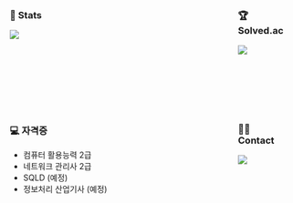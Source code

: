 <div style="position: relative; width: 500px; height: 500px;">
  <!-- 11시 방향 -->
  <div style="position: absolute; top: 30%; left: 10%;">
    <h3>🏅 Stats</h3>
    <img src="https://github-readme-stats.vercel.app/api?username=Leeguewon&bg_color=180,000000,&title_color=000000&text_color=000000" />
  </div>

  <!-- 7시 방향 -->
  <div style="position: absolute; top: 70%; left: 10%;">
    <h3>💻 자격증</h3>
    <ul>
      <li>컴퓨터 활용능력 2급</li>
      <li>네트워크 관리사 2급</li>
      <li>SQLD (예정)</li>
      <li>정보처리 산업기사 (예정)</li>
    </ul>
  </div>

  <!-- 5시 방향 -->
  <div style="position: absolute; top: 70%; left: 90%;">
    <h3>🧑‍💻 Contact</h3>
    <a href="https://www.instagram.com/gyuweon_i">
      <img src="https://img.shields.io/badge/Instagram-E4405F?style=for-the-badge&logo=Instagram&logoColor=white">
    </a>
  </div>

  <!-- 1시 방향 -->
  <div style="position: absolute; top: 30%; left: 90%;">
    <h3>🏆 Solved.ac</h3>
    <a href="https://solved.ac/guewon12">
      <img src="http://mazassumnida.wtf/api/v2/generate_badge?boj=guewon12">
    </a>
  </div>
</div>
